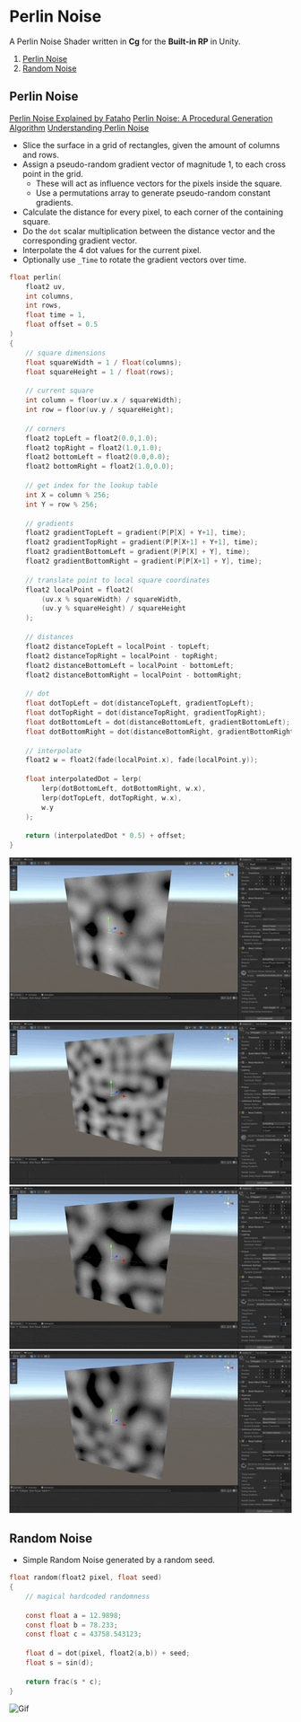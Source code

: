 # Perlin Noise

A Perlin Noise Shader written in **Cg** for the **Built-in RP** in Unity.

1. [Perlin Noise](#perlin-noise)
1. [Random Noise](#random-noise)

## Perlin Noise

[Perlin Noise Explained by Fataho](https://www.youtube.com/watch?v=MJ3bvCkHJtE)
[Perlin Noise: A Procedural Generation Algorithm](https://rtouti.github.io/graphics/perlin-noise-algorithm)
[Understanding Perlin Noise](https://adrianb.io/2014/08/09/perlinnoise.html)

- Slice the surface in a grid of rectangles, given the amount of columns and rows.
- Assign a pseudo-random gradient vector of magnitude 1, to each cross point in the grid.
  - These will act as influence vectors for the pixels inside the square.
  - Use a permutations array to generate pseudo-random constant gradients.
- Calculate the distance for every pixel, to each corner of the containing square.
- Do the `dot` scalar multiplication between the distance vector and the corresponding gradient vector.
- Interpolate the 4 dot values for the current pixel.
- Optionally use `_Time` to rotate the gradient vectors over time.

```c
float perlin(
    float2 uv,
    int columns,
    int rows,
    float time = 1,
    float offset = 0.5
)
{
    // square dimensions
    float squareWidth = 1 / float(columns);
    float squareHeight = 1 / float(rows);

    // current square
    int column = floor(uv.x / squareWidth);
    int row = floor(uv.y / squareHeight);

    // corners
    float2 topLeft = float2(0.0,1.0);
    float2 topRight = float2(1.0,1.0);
    float2 bottomLeft = float2(0.0,0.0);
    float2 bottomRight = float2(1.0,0.0);

    // get index for the lookup table
    int X = column % 256;
    int Y = row % 256;

    // gradients
    float2 gradientTopLeft = gradient(P[P[X] + Y+1], time);
    float2 gradientTopRight = gradient(P[P[X+1] + Y+1], time);
    float2 gradientBottomLeft = gradient(P[P[X] + Y], time);
    float2 gradientBottomRight = gradient(P[P[X+1] + Y], time);

    // translate point to local square coordinates
    float2 localPoint = float2(
        (uv.x % squareWidth) / squareWidth,
        (uv.y % squareHeight) / squareHeight
    );

    // distances
    float2 distanceTopLeft = localPoint - topLeft;
    float2 distanceTopRight = localPoint - topRight;
    float2 distanceBottomLeft = localPoint - bottomLeft;
    float2 distanceBottomRight = localPoint - bottomRight;

    // dot
    float dotTopLeft = dot(distanceTopLeft, gradientTopLeft);
    float dotTopRight = dot(distanceTopRight, gradientTopRight);
    float dotBottomLeft = dot(distanceBottomLeft, gradientBottomLeft);
    float dotBottomRight = dot(distanceBottomRight, gradientBottomRight);

    // interpolate
    float2 w = float2(fade(localPoint.x), fade(localPoint.y));

    float interpolatedDot = lerp(
        lerp(dotBottomLeft, dotBottomRight, w.x),
        lerp(dotTopLeft, dotTopRight, w.x),
        w.y
    );

    return (interpolatedDot * 0.5) + offset;
}
```

![Gif](./docs/1.gif)
![Gif](./docs/2.gif)
![Gif](./docs/3.gif)
![Gif](./docs/4.gif)

## Random Noise

- Simple Random Noise generated by a random seed.

```c
float random(float2 pixel, float seed)
{
    // magical hardcoded randomness

    const float a = 12.9898;
    const float b = 78.233;
    const float c = 43758.543123;

    float d = dot(pixel, float2(a,b)) + seed;
    float s = sin(d);

    return frac(s * c);
}
```

![Gif](./docs/27.gif)
